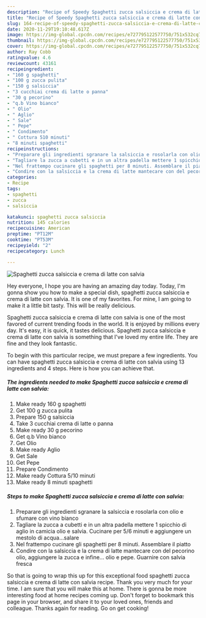 ```yaml
---
description: "Recipe of Speedy Spaghetti zucca salsiccia e crema di latte con salvia"
title: "Recipe of Speedy Spaghetti zucca salsiccia e crema di latte con salvia"
slug: 164-recipe-of-speedy-spaghetti-zucca-salsiccia-e-crema-di-latte-con-salvia
date: 2020-11-29T19:10:48.617Z
image: https://img-global.cpcdn.com/recipes/e727795122577750/751x532cq70/spaghetti-zucca-salsiccia-e-crema-di-latte-con-salvia-recipe-main-photo.jpg
thumbnail: https://img-global.cpcdn.com/recipes/e727795122577750/751x532cq70/spaghetti-zucca-salsiccia-e-crema-di-latte-con-salvia-recipe-main-photo.jpg
cover: https://img-global.cpcdn.com/recipes/e727795122577750/751x532cq70/spaghetti-zucca-salsiccia-e-crema-di-latte-con-salvia-recipe-main-photo.jpg
author: Ray Cobb
ratingvalue: 4.6
reviewcount: 43161
recipeingredient:
- "160 g spaghetti"
- "100 g zucca pulita"
- "150 g salsiccia"
- "3 cucchiai crema di latte o panna"
- "30 g pecorino"
- "q.b Vino bianco"
- " Olio"
- " Aglio"
- " Sale"
- " Pepe"
- " Condimento"
- " Cottura 510 minuti"
- "8 minuti spaghetti"
recipeinstructions:
- "Preparare gli ingredienti sgranare la salsiccia e rosolarla con olio e sfumare con vino bianco"
- "Tagliare la zucca a cubetti e in un altra padella mettere 1 spicchio di aglio in camicia olio e salvia. Cucinare per 5/6 minuti e aggiungere un mestolo di acqua...salare"
- "Nel frattempo cucinare gli spaghetti per 8 minuti. Assemblare il piatto"
- "Condire con la salsiccia e la crema di latte mantecare con del pecorino olio, aggiungere la zucca e infine... olio e pepe. Guarnire con salvia fresca"
categories:
- Recipe
tags:
- spaghetti
- zucca
- salsiccia

katakunci: spaghetti zucca salsiccia 
nutrition: 145 calories
recipecuisine: American
preptime: "PT12M"
cooktime: "PT53M"
recipeyield: "2"
recipecategory: Lunch

---
```



![Spaghetti zucca salsiccia e crema di latte con salvia](https://img-global.cpcdn.com/recipes/e727795122577750/751x532cq70/spaghetti-zucca-salsiccia-e-crema-di-latte-con-salvia-recipe-main-photo.jpg)

Hey everyone, I hope you are having an amazing day today. Today, I'm gonna show you how to make a special dish, spaghetti zucca salsiccia e crema di latte con salvia. It is one of my favorites. For mine, I am going to make it a little bit tasty. This will be really delicious.

Spaghetti zucca salsiccia e crema di latte con salvia is one of the most favored of current trending foods in the world. It is enjoyed by millions every day. It's easy, it is quick, it tastes delicious. Spaghetti zucca salsiccia e crema di latte con salvia is something that I've loved my entire life. They are fine and they look fantastic.




To begin with this particular recipe, we must prepare a few ingredients. You can have spaghetti zucca salsiccia e crema di latte con salvia using 13 ingredients and 4 steps. Here is how you can achieve that.

<!--inarticleads1-->

##### The ingredients needed to make Spaghetti zucca salsiccia e crema di latte con salvia:

1. Make ready 160 g spaghetti
1. Get 100 g zucca pulita
1. Prepare 150 g salsiccia
1. Take 3 cucchiai crema di latte o panna
1. Make ready 30 g pecorino
1. Get q.b Vino bianco
1. Get  Olio
1. Make ready  Aglio
1. Get  Sale
1. Get  Pepe
1. Prepare  Condimento
1. Make ready  Cottura 5/10 minuti
1. Make ready 8 minuti spaghetti




<!--inarticleads2-->

##### Steps to make Spaghetti zucca salsiccia e crema di latte con salvia:

1. Preparare gli ingredienti sgranare la salsiccia e rosolarla con olio e sfumare con vino bianco
1. Tagliare la zucca a cubetti e in un altra padella mettere 1 spicchio di aglio in camicia olio e salvia. Cucinare per 5/6 minuti e aggiungere un mestolo di acqua...salare
1. Nel frattempo cucinare gli spaghetti per 8 minuti. Assemblare il piatto
1. Condire con la salsiccia e la crema di latte mantecare con del pecorino olio, aggiungere la zucca e infine... olio e pepe. Guarnire con salvia fresca




So that is going to wrap this up for this exceptional food spaghetti zucca salsiccia e crema di latte con salvia recipe. Thank you very much for your time. I am sure that you will make this at home. There is gonna be more interesting food at home recipes coming up. Don't forget to bookmark this page in your browser, and share it to your loved ones, friends and colleague. Thanks again for reading. Go on get cooking!
